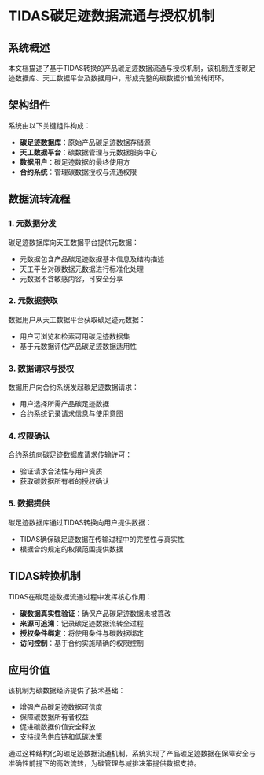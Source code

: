 # TIDAS碳足迹数据流通与授权机制

## 系统概述

本文档描述了基于TIDAS转换的产品碳足迹数据流通与授权机制，该机制连接碳足迹数据库、天工数据平台及数据用户，形成完整的碳数据价值流转闭环。

## 架构组件

系统由以下关键组件构成：

- **碳足迹数据库**：原始产品碳足迹数据存储源
- **天工数据平台**：碳数据管理与元数据服务中心
- **数据用户**：碳足迹数据的最终使用方
- **合约系统**：管理碳数据授权与流通权限

## 数据流转流程

### 1. 元数据分发

碳足迹数据库向天工数据平台提供元数据：
- 元数据包含产品碳足迹数据基本信息及结构描述
- 天工平台对碳数据元数据进行标准化处理
- 元数据不含敏感内容，可安全分享

### 2. 元数据获取

数据用户从天工数据平台获取碳足迹元数据：
- 用户可浏览和检索可用碳足迹数据集
- 基于元数据评估产品碳足迹数据适用性

### 3. 数据请求与授权

数据用户向合约系统发起碳足迹数据请求：
- 用户选择所需产品碳足迹数据
- 合约系统记录请求信息与使用意图

### 4. 权限确认

合约系统向碳足迹数据库请求传输许可：
- 验证请求合法性与用户资质
- 获取碳数据所有者的授权确认

### 5. 数据提供

碳足迹数据库通过TIDAS转换向用户提供数据：
- TIDAS确保碳足迹数据在传输过程中的完整性与真实性
- 根据合约规定的权限范围提供数据

## TIDAS转换机制

TIDAS在碳足迹数据流通过程中发挥核心作用：

- **碳数据真实性验证**：确保产品碳足迹数据未被篡改
- **来源可追溯**：记录碳足迹数据流转全过程
- **授权条件绑定**：将使用条件与碳数据绑定
- **访问控制**：基于合约实施精确的权限控制

## 应用价值

该机制为碳数据经济提供了技术基础：
- 增强产品碳足迹数据可信度
- 保障碳数据所有者权益
- 促进碳数据价值安全释放
- 支持绿色供应链和低碳决策

通过这种结构化的碳足迹数据流通机制，系统实现了产品碳足迹数据在保障安全与准确性前提下的高效流转，为碳管理与减排决策提供数据支持。